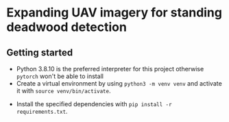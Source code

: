 # Expanding UAV imagery for standing deadwood detection
## Getting started
* Python 3.8.10 is the preferred interpreter for this project otherwise `pytorch` won't be able to install
* Create a virtual environment by using `python3 -m venv venv` and activate it with `source venv/bin/activate`.
+ Install the specified dependencies with `pip install -r requirements.txt`.

